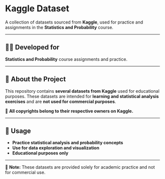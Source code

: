 # Kaggle Dataset  

A collection of datasets sourced from **Kaggle**, used for practice and assignments in the **Statistics and Probability** course.  

---

## 🧑‍💻 Developed for  
**Statistics and Probability** course assignments and practice.  

---

## 📖 About the Project  
This repository contains **several datasets from Kaggle** used for educational purposes. These datasets are intended for **learning and statistical analysis exercises** and are **not used for commercial purposes**.  

📌 **All copyrights belong to their respective owners on Kaggle.**  

---

## 🚀 Usage  
- **Practice statistical analysis and probability concepts**  
- **Use for data exploration and visualization**  
- **Educational purposes only**  

---

📌 **Note:** These datasets are provided solely for academic practice and not for commercial use.  
